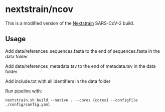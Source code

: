 
# nextstrain/ncov

This is a modified version of the [Nextstrain](https://nextstrain.org) SARS-CoV-2 build. 

## Usage

Add data/references_sequences.fasta to the end of sequences.fasta in the data folder

Add data/references_metadata.tsv to the end of metadata.tsv in the data folder

Add include.txt with all identifiers in the data folder

Run pipeline with:
```
nextstrain.sh build --native . --cores {cores} --configfile ./config/config.yaml
```

